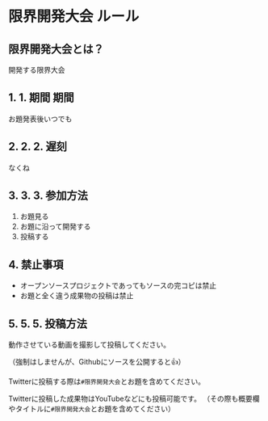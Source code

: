 # 限界開発大会 ルール

## 限界開発大会とは？

開発する限界大会

## 1. 1. 期間 期間

お題発表後いつでも

## 2. 2. 2. 遅刻

なくね

## 3. 3. 3. 参加方法

1. お題見る
2. お題に沿って開発する
3. 投稿する

## 4. 禁止事項

- オープンソースプロジェクトであってもソースの完コピは禁止
- お題と全く違う成果物の投稿は禁止

## 5. 5. 5. 投稿方法

動作させている動画を撮影して投稿してください。

（強制はしませんが、Githubにソースを公開すると👍）

Twitterに投稿する際は`#限界開発大会`とお題を含めてください。

Twitterに投稿した成果物はYouTubeなどにも投稿可能です。 （その際も概要欄やタイトルに`#限界開発大会`とお題を含めてください）
